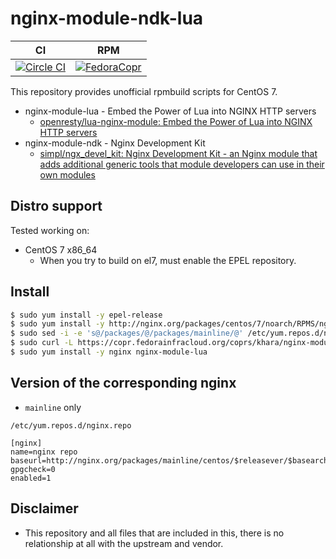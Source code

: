 # nginx-module-ndk-lua


| CI         | RPM        |
|:----------:|:----------:|
| [![Circle CI](https://circleci.com/gh/kazuhisya/nginx-module-ndk-lua/tree/master.svg?style=shield)](https://circleci.com/gh/kazuhisya/nginx-module-ndk-lua/tree/master) | [![FedoraCopr](https://copr.fedorainfracloud.org/coprs/khara/nginx-module-ndk-lua/package/nginx/status_image/last_build.png)](https://copr.fedorainfracloud.org/coprs/khara/nginx-module-ndk-lua/) |


This repository provides unofficial rpmbuild scripts for CentOS 7.

- nginx-module-lua - Embed the Power of Lua into NGINX HTTP servers
    - [openresty/lua-nginx-module: Embed the Power of Lua into NGINX HTTP servers](https://github.com/openresty/lua-nginx-module)
- nginx-module-ndk - Nginx Development Kit
    - [simpl/ngx_devel_kit: Nginx Development Kit - an Nginx module that adds additional generic tools that module developers can use in their own modules](https://github.com/simpl/ngx_devel_kit)


## Distro support

Tested working on:

- CentOS 7 x86_64
    - When you try to build on el7, must enable the EPEL repository.

## Install

```bash
$ sudo yum install -y epel-release
$ sudo yum install -y http://nginx.org/packages/centos/7/noarch/RPMS/nginx-release-centos-7-0.el7.ngx.noarch.rpm
$ sudo sed -i -e 's@/packages/@/packages/mainline/@' /etc/yum.repos.d/nginx.repo
$ sudo curl -L https://copr.fedorainfracloud.org/coprs/khara/nginx-module-ndk-lua/repo/epel-7/khara-nginx-module-ndk-lua-epel-7.repo -o /etc/yum.repos.d/nginx-module-ndk-lua.repo
$ sudo yum install -y nginx nginx-module-lua
```

## Version of the corresponding nginx

- `mainline` only

`/etc/yum.repos.d/nginx.repo`

```
[nginx]
name=nginx repo
baseurl=http://nginx.org/packages/mainline/centos/$releasever/$basearch/
gpgcheck=0
enabled=1
```


## Disclaimer

- This repository and all files that are included in this, there is no relationship at all with the upstream and vendor.

